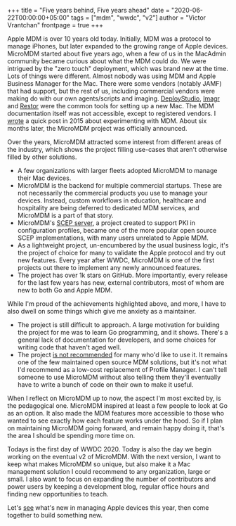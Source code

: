 +++
title = "Five years behind, Five years ahead"
date = "2020-06-22T00:00:00+05:00"
tags = ["mdm", "wwdc", "v2"]
author = "Victor Vrantchan"
frontpage = true
+++

Apple MDM is over 10 years old today. Initially, MDM was a protocol to manage iPhones, but later expanded to the growing range of Apple devices. MicroMDM started about five years ago, when a few of us in the MacAdmin community became curious about what the MDM could do. We were intrigued by the "zero touch" deployment, which was brand new at the time. Lots of things were different. Almost nobody was using MDM and Apple Business Manager for the Mac. There were some vendors (notably JAMF) that had support, but the rest of us, including commercial vendors were making do with our own agents/scripts and imaging. [DeployStudio](https://www.deploystudio.com), [Imagr](https://github.com/imagr) and [Restor](http://github.com/google/restor) were the common tools for setting up a new Mac. The MDM documentation itself was not accessible, except to registered vendors. I [wrote](https://groob.io/posts/mdm-experiments/) a quick post in 2015 about experimenting with MDM. About six months later, the MicroMDM project was officially announced. 

Over the years, MicroMDM attracted some interest from different areas of the industry, which shows the project filling use-cases that aren't otherwise filled by other solutions. 
- A few organizations with larger fleets adopted MicroMDM to manage their Mac devices. 
- MicroMDM is the backend for multiple commercial startups. These are not necessarily the commercial products you use to manage your devices. Instead, custom workflows in education, healthcare and hospitality are being deferred to dedicated MDM services, and MicroMDM is a part of that story. 
- MicroMDM's [SCEP server](https://github.com/micromdm/scep), a project created to support PKI in configuration profiles, became one of the more popular open source SCEP implementations, with many users unrelated to Apple MDM.
- As a lightweight project, un-encumbered by the usual business logic, it's the project of choice for many to validate the Apple protocol and try out new features. Every year after WWDC, MicroMDM is one of the first projects out there to implement any newly announced features.
- The project has over 1k stars on GitHub. More importantly, every release for the last few years has new, external contributors, most of whom are new to both Go and Apple MDM. 

While I'm proud of the achievements highlighted above, and more, I have to also dwell on some things which give me anxiety as a maintainer.
- The project is still difficult to approach. A large motivation for building the project for me was to learn Go programming, and it shows. There's a general lack of documentation for developers, and some choices for writing code that haven't aged well. 
- The project [is not recommended](https://github.com/micromdm/micromdm/blob/main/docs/user-guide/introduction.md#not-a-product) for many who'd like to use it. It remains one of the few maintained open source MDM solutions, but it's not what I'd recommend as a low-cost replacement of Profile Manager. I can't tell someone to use MicroMDM without also telling them they'll eventually have to write a bunch of code on their own to make it useful.

When I reflect on MicroMDM up to now, the aspect I'm most excited by, is the pedagogical one. MicroMDM inspired at least a few people to look at Go as an option. It also made the MDM features more accessible to those who wanted to see exactly how each feature works under the hood. So if I plan on maintaining MicroMDM going forward, and remain happy doing it, that's the area I should be spending more time on.

Todays is the first day of WWDC 2020. Today is also the day we begin working on the eventual v2 of MicroMDM. With the next version, I want to keep what makes MicroMDM so unique, but also make it a Mac management solution I could recommend to any organization, large or small. I also want to focus on expanding the number of contributors and power users by keeping a development blog, regular office hours and finding new opportunities to teach.

Let's [see](https://developer.apple.com/wwdc20/) what's new in managing Apple devices this year, then come together to build something new.
